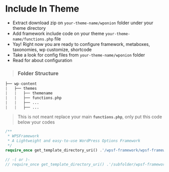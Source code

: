 # Include In Theme

* Extract download zip on `your-theme-name/wponion` folder under your theme directory 
* Add framework include code on your theme `your-theme-name/functions.php` file
* Yay! Right now you are ready to configure framework, metaboxes, taxonomies, wp customize, shortcode
* Take a look for config files from `your-theme-name/wponion` folder
* Read for about configuration

> ### Folder Structure

```php
├── wp-content
|   ├── themes
|   |   ├── themename
|   |   ├── functions.php
|   |   ├── ...
|   |   ├── ...
```

> This is not meant replace your main **`functions.php`**, only put this code below your codes

```php
/**
 * WPSFramework
 * A Lightweight and easy-to-use WordPress Options Framework
 */
require_once get_template_directory_uri() .'/wpsf-framework/wpsf-framework.php';
​
// -( or )-
// require_once get_template_directory_uri() .'/subfolder/wpsf-framework/wpsf-framework.php';
```

